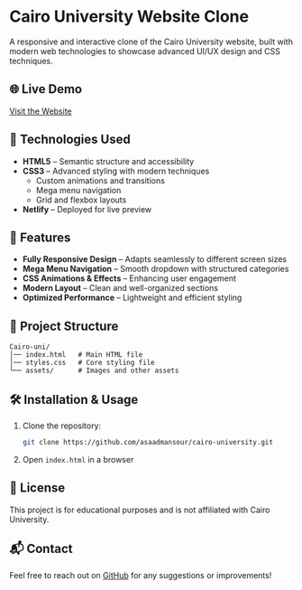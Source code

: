 # Cairo University Website Clone

A responsive and interactive clone of the Cairo University website, built with modern web technologies to showcase advanced UI/UX design and CSS techniques.

## 🌐 Live Demo
[Visit the Website](https://cairouni-asaad.netlify.app/)

## 🚀 Technologies Used
- **HTML5** – Semantic structure and accessibility
- **CSS3** – Advanced styling with modern techniques
  - Custom animations and transitions
  - Mega menu navigation
  - Grid and flexbox layouts
- **Netlify** – Deployed for live preview

## 🎨 Features
- **Fully Responsive Design** – Adapts seamlessly to different screen sizes
- **Mega Menu Navigation** – Smooth dropdown with structured categories
- **CSS Animations & Effects** – Enhancing user engagement
- **Modern Layout** – Clean and well-organized sections
- **Optimized Performance** – Lightweight and efficient styling

## 📂 Project Structure
```
Cairo-uni/
│── index.html   # Main HTML file
│── styles.css   # Core styling file
└── assets/      # Images and other assets
```

## 🛠 Installation & Usage
1. Clone the repository:
   ```bash
   git clone https://github.com/asaadmansour/cairo-university.git
   ```
2. Open `index.html` in a browser

## 📜 License
This project is for educational purposes and is not affiliated with Cairo University.

## 📬 Contact
Feel free to reach out on [GitHub](https://github.com/asaadmansour) for any suggestions or improvements!
